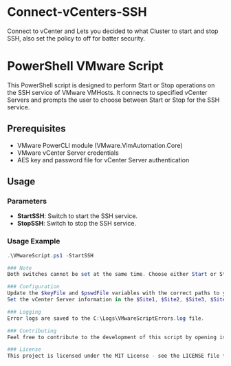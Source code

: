 # Connect-vCenters-SSH
Connect to vCenter and Lets you decided to what Cluster to start and stop SSH, also set the policy to off for batter security.

# PowerShell VMware Script

This PowerShell script is designed to perform Start or Stop operations on the SSH service of VMware VMHosts. It connects to specified vCenter Servers and prompts the user to choose between Start or Stop for the SSH service.

## Prerequisites

- VMware PowerCLI module (VMware.VimAutomation.Core)
- VMware vCenter Server credentials
- AES key and password file for vCenter Server authentication

## Usage

### Parameters

- **StartSSH**: Switch to start the SSH service.
- **StopSSH**: Switch to stop the SSH service.

### Usage Example

```powershell
.\VMwareScript.ps1 -StartSSH

### Note
Both switches cannot be set at the same time. Choose either Start or Stop.

### Configuration
Update the $keyFile and $pswdFile variables with the correct paths to your AES key and password file.
Set the vCenter Server information in the $Site1, $Site2, $Site3, $Site4, and $Site5 variables.

### Logging
Error logs are saved to the C:\Logs\VMwareScriptErrors.log file.

### Contributing
Feel free to contribute to the development of this script by opening issues or submitting pull requests.

### License
This project is licensed under the MIT License - see the LICENSE file for details.
